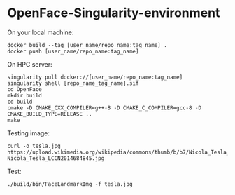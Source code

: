 # OpenFace-Singularity-environment

On your local machine:
```shell
docker build --tag [user_name/repo_name:tag_name] .
docker push [user_name/repo_name:tag_name]
```

On HPC server:
```shell
singularity pull docker://[user_name/repo_name:tag_name]
singularity shell [repo_name_tag_name].sif
cd OpenFace
mkdir build
cd build
cmake -D CMAKE_CXX_COMPILER=g++-8 -D CMAKE_C_COMPILER=gcc-8 -D CMAKE_BUILD_TYPE=RELEASE ..
make
```

Testing image:
```
curl -o tesla.jpg https://upload.wikimedia.org/wikipedia/commons/thumb/b/b7/Nicola_Tesla_LCCN2014684845.jpg/559px-Nicola_Tesla_LCCN2014684845.jpg 
```

Test:
```shell
./build/bin/FaceLandmarkImg -f tesla.jpg
```

